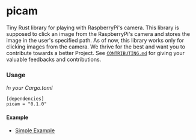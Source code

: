 # picam
Tiny Rust library for playing with RaspberryPi's camera.
This library is supposed to click an image from the RaspberryPi's camera and stores the image in the user's specified path.
As of now, this library works only for clicking images from the camera.
We thrive for the best and want you to contribute towards a better Project. See [`CONTRIBUTING.md`](CONTRIBUTING.md) for giving your valuable feedbacks and contributions.

### Usage

*In your Cargo.toml*

```
[dependencies]
picam = "0.1.0"
```

#### Example

+ [Simple Example](https://github.com/pawanbisht62/picam/blob/master/src/bin/click_image.rs)